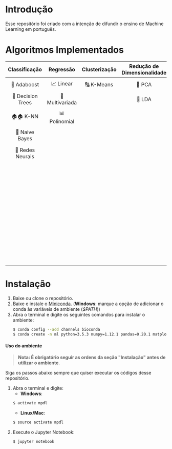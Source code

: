 # Introdução
Esse repositório foi criado com a intenção de difundir o ensino de Machine Learning em português.

# Algoritmos Implementados

| Classificação | Regressão | Clusterização | Redução de <br>Dimensionalidade | Seleção de  Atributos |
|:--------------:|:------------:|:-------------:|:-------------------------------:|:---------------------------------:|
| 🌿 Adaboost | 📈 Linear | 🔠 K-Means | 🌹 PCA | Correlação <br>de Pearson |
| 🌳 Decision Trees | 🔱 Multivariada |  | 🌻 LDA | Mutual <br>Information |
| 🏠🏠 K-NN | 📊 Polinomial |  |  | Maximal Information Coefficient |
| 🥴 Naive Bayes |  |  |  | Stability Selection |
| 🧠 Redes Neurais |  |  |  | Eliminação <br>recursiva de atributos |
|  |  |  |  | Boruta |
|  |  |  |  | Linear Regression |
|  |  |  |  | L1 regularization (Lasso) |
|  |  |  |  | L2 regularization (Ridge) |
|  |  |  |  | Random Forest |
|  |  |  |  | Mean Decrease <br>Accuracy |

# Instalação
1. Baixe ou clone o repositório.
2. Baixe e instale o [Miniconda](https://conda.io/miniconda.html). (__Windows__: marque a opção de adicionar o conda às variáveis de ambiente (_$PATH_))
3. Abra o terminal e digite os seguintes comandos para instalar o ambiente:
    ```sh
    $ conda config --add channels bioconda
    $ conda create -n ml python=3.5.3 numpy=1.12.1 pandas=0.20.1 matplotlib=2.0.2 scikit-learn=0.18.1 seaborn=0.7.1 jupyter=1.0.0
    ```

#### Uso do ambiente

> __Nota:  É obrigatório seguir as ordens da seção "Instalação" antes de utilizar o ambiente__.

Siga os passos abaixo sempre que quiser executar os códigos desse repositório.
1. Abra o terminal e digite:
    - __Windows__:
    ```sh
    $ activate mpdl
    ```
    - __Linux/Mac__:
    ```sh
    $ source activate mpdl
    ```
2. Execute o Jupyter Notebook:
    ```sh
    $ jupyter notebook
    ```
